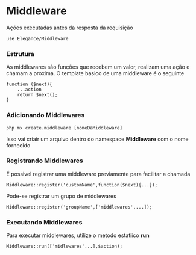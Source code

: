 # Middleware

Ações executadas antes da resposta da requisição

    use Elegance/Middleware

### Estrutura

As middlewares são funções que recebem um valor, realizam uma ação e chamam a proxima. 
O template basico de uma middleware é o seguinte

    function ($next){
        ...action
        return $next();
    }

### Adicionando Middlewares

    php mx create.middleware [nomeDaMiddleware]

Isso vai criair um arquivo dentro do namespace **Middleware** com o nome fornecido

### Registrando Middlewares
É possivel registrar uma middleware previamente para facilitar a chamada

    Middleware::register('customName',function($next){...});

Pode-se registrar um grupo de middlewares

    Middleware::register('groupName',['middlewares',...]);

### Executando Middlewares
Para executar middlewares, utilize o metodo estatiico **run**

    Middleware::run(['midlewares'...],$action);
